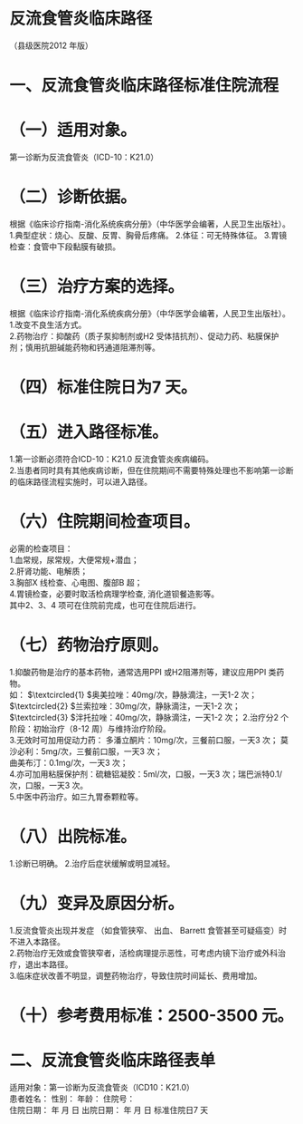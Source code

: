 # 反流食管炎临床路径  
（县级医院2012 年版）  
# 一、反流食管炎临床路径标准住院流程  
# （一）适用对象。  
第一诊断为反流食管炎（ICD-10：K21.0）  
# （二）诊断依据。  
根据《临床诊疗指南-消化系统疾病分册》（中华医学会编著，人民卫生出版社）。  
1.典型症状：烧心、反酸、反胃、胸骨后疼痛。 2.体征：可无特殊体征。 3.胃镜检查：食管中下段黏膜有破损。  
# （三）治疗方案的选择。  
根据《临床诊疗指南-消化系统疾病分册》（中华医学会编著，人民卫生出版社）。  
1.改变不良生活方式。  
2.药物治疗：抑酸药（质子泵抑制剂或H2 受体拮抗剂）、促动力药、粘膜保护剂；慎用抗胆碱能药物和钙通道阻滞剂等。  
# （四）标准住院日为7 天。  
# （五）进入路径标准。  
1.第一诊断必须符合ICD-10：K21.0 反流食管炎疾病编码。  
2.当患者同时具有其他疾病诊断，但在住院期间不需要特殊处理也不影响第一诊断的临床路径流程实施时，可以进入路径。  
# （六）住院期间检查项目。  
必需的检查项目：  
1.血常规，尿常规，大便常规+潜血；  
2.肝肾功能、电解质；  
3.胸部X 线检查、心电图、腹部B 超；  
4.胃镜检查，必要时取活检病理学检查, 消化道钡餐造影等。  
其中2、3、4 项可在住院前完成，也可在住院后进行。  
# （七）药物治疗原则。  
1.抑酸药物是治疗的基本药物，通常选用PPI 或H2阻滞剂等，建议应用PPI 类药物。  
如： $\textcircled{1} $奥美拉唑：40mg/次，静脉滴注，一天1-2 次；     $\textcircled{2} $兰索拉唑：30mg/次，静脉滴注，一天1-2 次；     $\textcircled{3} $泮托拉唑：40mg/次，静脉滴注，一天1-2 次； 2.治疗分2 个阶段：初始治疗（8-12 周）与维持治疗阶段。  
3.无效时可加用促动力药： 多潘立酮片：10mg/次，三餐前口服，一天3 次； 莫沙必利：5mg/次，三餐前口服，一天3 次；  
曲美布汀：0.1mg/次，一天3 次；  
4.亦可加用粘膜保护剂：硫糖铝凝胶：5ml/次，口服，一天3 次；瑞巴派特0.1/次，口服，一天3 次。  
5.中医中药治疗。如三九胃泰颗粒等。  
# （八）出院标准。  
1.诊断已明确。 2.治疗后症状缓解或明显减轻。  
# （九）变异及原因分析。  
1.反流食管炎出现并发症 （如食管狭窄、 出血、 Barrett 食管甚至可疑癌变）时不进入本路径。  
2.药物治疗无效或食管狭窄者，活检病理提示恶性，可考虑内镜下治疗或外科治疗，退出本路径。  
3.临床症状改善不明显，调整药物治疗，导致住院时间延长、费用增加。  
# （十）参考费用标准：2500-3500 元。  
# 二、反流食管炎临床路径表单  
适用对象：第一诊断为反流食管炎（ICD10：K21.0）  
患者姓名：          性别：       年龄：       住院号：  
住院日期：     年    月    日  出院日期：     年    月    日 标准住院日7 天  
